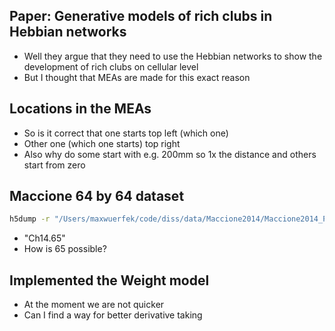 ## Paper: Generative models of rich clubs in Hebbian networks
* Well they argue that they need to use the Hebbian networks to show the development of rich clubs on cellular level
* But I thought that MEAs are made for this exact reason

## Locations in the MEAs
* So is it correct that one starts top left (which one)
* Other one (which one starts) top right
* Also why do some start with e.g. 200mm so 1x the distance and others start from zero


## Maccione 64 by 64 dataset
```bash
h5dump -r "/Users/maxwuerfek/code/diss/data/Maccione2014/Maccione2014_P8_m2r1_bursts_filtered.h5"
````
* "Ch14.65"
* How is 65 possible?

## Implemented the Weight model
* At the moment we are not quicker
* Can I find a way for better derivative taking


